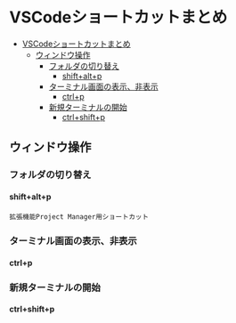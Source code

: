 # VSCodeショートカットまとめ
<!-- TOC -->

- [VSCodeショートカットまとめ](#vscode%E3%82%B7%E3%83%A7%E3%83%BC%E3%83%88%E3%82%AB%E3%83%83%E3%83%88%E3%81%BE%E3%81%A8%E3%82%81)
    - [ウィンドウ操作](#%E3%82%A6%E3%82%A3%E3%83%B3%E3%83%89%E3%82%A6%E6%93%8D%E4%BD%9C)
        - [フォルダの切り替え](#%E3%83%95%E3%82%A9%E3%83%AB%E3%83%80%E3%81%AE%E5%88%87%E3%82%8A%E6%9B%BF%E3%81%88)
            - [shift+alt+p](#shiftaltp)
        - [ターミナル画面の表示、非表示](#%E3%82%BF%E3%83%BC%E3%83%9F%E3%83%8A%E3%83%AB%E7%94%BB%E9%9D%A2%E3%81%AE%E8%A1%A8%E7%A4%BA%E3%80%81%E9%9D%9E%E8%A1%A8%E7%A4%BA)
            - [ctrl+p](#ctrlp)
        - [新規ターミナルの開始](#%E6%96%B0%E8%A6%8F%E3%82%BF%E3%83%BC%E3%83%9F%E3%83%8A%E3%83%AB%E3%81%AE%E9%96%8B%E5%A7%8B)
            - [ctrl+shift+p](#ctrlshiftp)

<!-- /TOC -->
## ウィンドウ操作
### フォルダの切り替え
#### shift+alt+p
`拡張機能Project Manager用ショートカット`
### ターミナル画面の表示、非表示
#### ctrl+p
### 新規ターミナルの開始
#### ctrl+shift+p